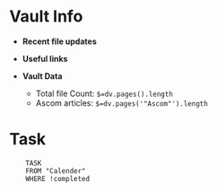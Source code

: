 # Vault Info
- **Recent file updates**
 - **Useful links**
 
 - **Vault Data**
	- Total file Count: `$=dv.pages().length`
	- Ascom articles: `$=dv.pages('"Ascom"').length`
# Task
```dataview
	TASK
	FROM "Calender"
	WHERE !completed
```

